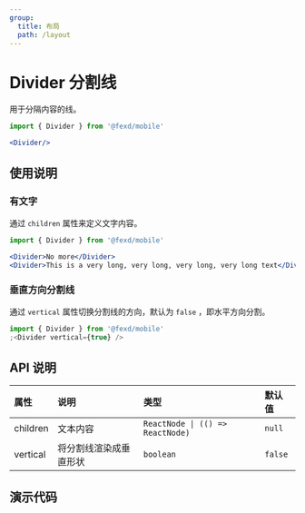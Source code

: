 ```yaml
---
group:
  title: 布局
  path: /layout
---
```


# Divider 分割线 <ImportCost name="Divider" />

用于分隔内容的线。

<!-- prettier-ignore -->
```jsx | pure
import { Divider } from '@fexd/mobile'

<Divider/>
```

## 使用说明

### 有文字

通过 `children` 属性来定义文字内容。

```jsx | pure
import { Divider } from '@fexd/mobile'

<Divider>No more</Divider>
<Divider>This is a very long, very long, very long, very long text</Divider>
```

### 垂直方向分割线

通过 `vertical` 属性切换分割线的方向，默认为 `false` ，即水平方向分割。

```jsx | pure
import { Divider } from '@fexd/mobile'
;<Divider vertical={true} />
```

## API 说明

| 属性     | 说明                   | 类型                             | 默认值  |
| :------- | :--------------------- | :------------------------------- | :------ |
| children | 文本内容               | `ReactNode \| (() => ReactNode)` | `null`  |
| vertical | 将分割线渲染成垂直形状 | `boolean`                        | `false` |

## 演示代码

<!-- ### 预览 -->

<code src="./demos/demo1/index.tsx" />
